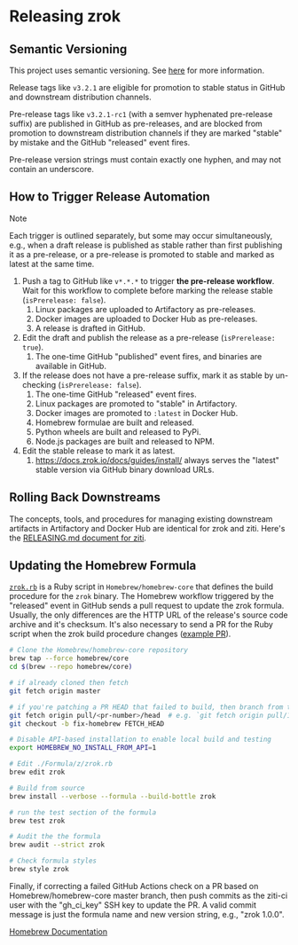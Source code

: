 
# Releasing zrok

## Semantic Versioning

This project uses semantic versioning. See [here](https://semver.org/) for more information.

Release tags like `v3.2.1` are eligible for promotion to stable status in GitHub and downstream distribution channels.

Pre-release tags like `v3.2.1-rc1` (with a semver hyphenated pre-release suffix) are published in GitHub as pre-releases, and are blocked from promotion to downstream distribution channels if they are marked "stable" by mistake and the GitHub "released" event fires.

Pre-release version strings must contain exactly one hyphen, and may not contain an underscore.

## How to Trigger Release Automation

> [!NOTE]
> Each trigger is outlined separately, but some may occur simultaneously, e.g., when a draft release is published as stable rather than first publishing it as a pre-release, or a pre-release is promoted to stable and marked as latest at the same time.

1. Push a tag to GitHub like `v*.*.*` to trigger **the pre-release workflow**. Wait for this workflow to complete before marking the release stable (`isPrerelease: false`).
    1. Linux packages are uploaded to Artifactory as pre-releases.
    1. Docker images are uploaded to Docker Hub as pre-releases.
    1. A release is drafted in GitHub.
1. Edit the draft and publish the release as a pre-release (`isPrerelease: true`).
    1. The one-time GitHub "published" event fires, and binaries are available in GitHub.
1. If the release does not have a pre-release suffix, mark it as stable by un-checking (`isPrerelease: false`).
    1. The one-time GitHub "released" event fires.
    1. Linux packages are promoted to "stable" in Artifactory.
    1. Docker images are promoted to `:latest` in Docker Hub.
    1. Homebrew formulae are built and released.
    1. Python wheels are built and released to PyPi.
    1. Node.js packages are built and released to NPM.
1. Edit the stable release to mark it as latest.
    1. https://docs.zrok.io/docs/guides/install/ always serves the "latest" stable version via GitHub binary download URLs.

## Rolling Back Downstreams

The concepts, tools, and procedures for managing existing downstream artifacts in Artifactory and Docker Hub are identical for zrok and ziti. Here's the [RELEASING.md document for ziti](https://github.com/openziti/ziti/blob/main/RELEASING.md#rolling-back-downstreams).

## Updating the Homebrew Formula

[`zrok.rb`](https://github.com/Homebrew/homebrew-core/blob/master/Formula/z/zrok.rb) is a Ruby script in `Homebrew/homebrew-core` that defines the build procedure for the `zrok` binary. The Homebrew workflow triggered by the "released" event in GitHub sends a pull request to update the zrok formula. Usually, the only differences are the HTTP URL of the release's source code archive and it's checksum. It's also necessary to send a PR for the Ruby script when the zrok build procedure changes  ([example PR](https://github.com/Homebrew/homebrew-core/pull/210917)).

```bash
# Clone the Homebrew/homebrew-core repository
brew tap --force homebrew/core
cd $(brew --repo homebrew/core)

# if already cloned then fetch
git fetch origin master

# if you're patching a PR HEAD that failed to build, then branch from that PR branch's HEAD
git fetch origin pull/<pr-number>/head  # e.g. `git fetch origin pull/1234/head`
git checkout -b fix-homebrew FETCH_HEAD

# Disable API-based installation to enable local build and testing
export HOMEBREW_NO_INSTALL_FROM_API=1

# Edit ./Formula/z/zrok.rb
brew edit zrok

# Build from source
brew install --verbose --formula --build-bottle zrok

# run the test section of the formula
brew test zrok

# Audit the the formula
brew audit --strict zrok

# Check formula styles
brew style zrok
```

Finally, if correcting a failed GitHub Actions check on a PR based on Homebrew/homebrew-core master branch, then push commits as the ziti-ci user with the "gh_ci_key" SSH key to update the PR. A valid commit message is just the formula name and new version string, e.g., "zrok 1.0.0".

[Homebrew Documentation](https://docs.brew.sh/FAQ#can-i-edit-formulae-myself)

